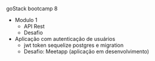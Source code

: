 goStack bootcamp 8
+ Modulo 1
  - API Rest
  - Desafio
+ Aplicação com autenticação de usuários
  - jwt token sequelize postgres e migration
  - Desafio: Meetapp (aplicação em desenvolvimento)
